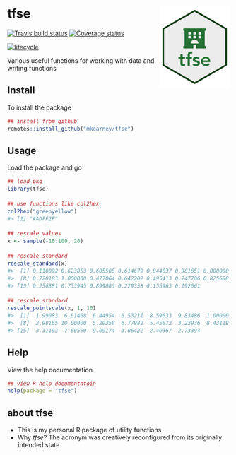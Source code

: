 
<!-- README.md is generated from README.Rmd. Please edit that file -->

# tfse <img src="man/figures/logo.png" width="160px" align="right" />

[![Travis build
status](https://travis-ci.org/mkearney/tfse.svg?branch=master)](https://travis-ci.org/mkearney/tfse)
[![Coverage
status](https://codecov.io/gh/mkearney/tfse/branch/master/graph/badge.svg)](https://codecov.io/github/mkearney/tfse?branch=master)

[![lifecycle](https://img.shields.io/badge/lifecycle-experimental-orange.svg)](https://www.tidyverse.org/lifecycle/#experimental)

Various useful functions for working with data and writing functions

## Install

To install the package

``` r
## install from github
remotes::install_github("mkearney/tfse")
```

## Usage

Load the package and go

``` r
## load pkg
library(tfse)

## use functions like col2hex
col2hex("greenyellow")
#> [1] "#ADFF2F"

## rescale values
x <- sample(-10:100, 20)

## rescale standard
rescale_standard(x)
#>  [1] 0.110092 0.623853 0.605505 0.614679 0.844037 0.981651 0.000000
#>  [8] 0.220183 1.000000 0.477064 0.642202 0.495413 0.247706 0.825688
#> [15] 0.256881 0.733945 0.899083 0.229358 0.155963 0.192661

## rescale standard
rescale_pointscale(x, 1, 10)
#>  [1]  1.99083  6.61468  6.44954  6.53211  8.59633  9.83486  1.00000
#>  [8]  2.98165 10.00000  5.29358  6.77982  5.45872  3.22936  8.43119
#> [15]  3.31193  7.60550  9.09174  3.06422  2.40367  2.73394
```

## Help

View the help documentation

``` r
## view R help documentatoin
help(package = "tfse")
```

## about tfse

  - This is my personal R package of utility functions
  - Why *tfse*? The acronym was creatively reconfigured from its
    originally intended state
